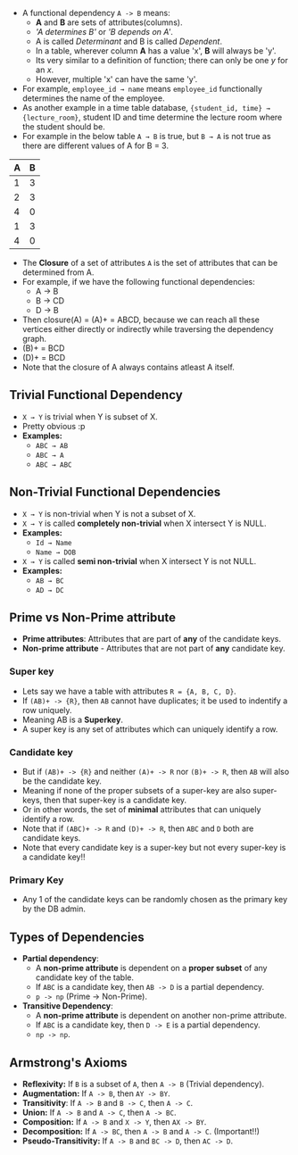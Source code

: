 - A functional dependency `A -> B` means:
  - **A** and **B** are sets of attributes(columns).
  - *'A determines B'* or *'B depends on A'*.
  - A is called *Determinant* and B is called *Dependent*.
  - In a table, wherever column **A** has a value 'x', **B** will always be 'y'.
  - Its very similar to a definition of function; there can only be one *y* for an *x*.
  - However, multiple 'x' can have the same 'y'.
- For example, `employee_id → name` means `employee_id` functionally determines the name of the employee.
- As another example in a time table database, `{student_id, time} → {lecture_room}`, student ID and time determine the lecture room where the student should be.
- For example in the below table `A → B` is true, but `B → A` is not true as there are different values of A for B = 3.

| A   | B   |
| --- | --- |
| 1   | 3   |
| 2   | 3   |
| 4   | 0   |
| 1   | 3   |
| 4   | 0   |

- The **Closure** of a set of attributes `A` is the set of attributes that can be determined from A.
- For example, if we have the following functional dependencies:
  - A -> B
  - B -> CD
  - D -> B
- Then closure(A) = (A)+ = ABCD, because we can reach all these vertices either directly or indirectly while traversing the dependency graph.
- (B)+ = BCD
- (D)+ = BCD
- Note that the closure of A always contains atleast A itself.

## Trivial Functional Dependency
- `X → Y` is trivial when Y is subset of X.
- Pretty obvious :p
- **Examples:**
  - `ABC → AB`
  - `ABC → A`
  - `ABC → ABC`

## Non-Trivial Functional Dependencies
- `X → Y` is non-trivial when Y is not a subset of X.
- `X → Y` is called **completely non-trivial** when X intersect Y is NULL.
- **Examples:**
  - `Id → Name`
  - `Name → DOB`
- `X → Y` is called **semi non-trivial** when X intersect Y is not NULL.
- **Examples:**
  - `AB → BC`
  - `AD → DC`

## Prime vs Non-Prime attribute
- **Prime attributes**: Attributes that are part of **any** of the candidate keys.
- **Non-prime attribute** - Attributes that are not part of **any** candidate key.

### Super key
- Lets say we have a table with attributes `R = {A, B, C, D}`.
- If `(AB)+ -> {R}`, then `AB` cannot have duplicates; it be used to indentify a row uniquely.
- Meaning AB is a **Superkey**.
- A super key is any set of attributes which can uniquely identify a row.

### Candidate key
- But if `(AB)+ -> {R}` and neither `(A)+ -> R` nor `(B)+ -> R`, then `AB` will also be the candidate key.
- Meaning if none of the proper subsets of a super-key are also super-keys, then that super-key is a candidate key.
- Or in other words, the set of **minimal** attributes that can uniquely identify a row.
- Note that if `(ABC)+ -> R` and `(D)+ -> R`, then `ABC` and `D` both are candidate keys.
- Note that every candidate key is a super-key but not every super-key is a candidate key!!

### Primary Key
- Any 1 of the candidate keys can be randomly chosen as the primary key by the DB admin.

## Types of Dependencies
- **Partial dependency**:
  - A **non-prime attribute** is dependent on a **proper subset** of any candidate key of the table.
  - If `ABC` is a candidate key, then `AB -> D` is a partial dependency.
  - `p -> np` (Prime -> Non-Prime).
- **Transitive Dependency**:
  - A **non-prime attribute** is dependent on another non-prime attribute.
  - If `ABC` is a candidate key, then `D -> E` is a partial dependency.
  - `np -> np`.

## Armstrong's Axioms
- **Reflexivity:** If `B` is a subset of `A`, then `A -> B` (Trivial dependency).
- **Augmentation:** If `A -> B`, then `AY -> BY`.
- **Transitivity**: If `A -> B` and `B -> C`, then `A -> C`.
- **Union:** If `A -> B` and `A -> C`, then `A -> BC`.
- **Composition:** If `A -> B` and `X -> Y`, then `AX -> BY`.
- **Decomposition:** If `A -> BC`, then `A -> B` and `A -> C`. (Important!!)
- **Pseudo-Transitivity:** If `A -> B` and `BC -> D`, then `AC -> D`.